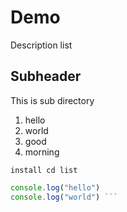 # Demo

Description list


## Subheader

This is sub directory

1. hello
  1. world
2. good
3. morning


`install cd list`

```js
console.log("hello")
console.log("world") ```


